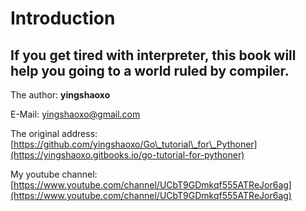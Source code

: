 # Introduction

## If you get tired with interpreter, this book will help you going to a world ruled by compiler.

The author: **yingshaoxo**

E-Mail: yingshaoxo@gmail.com

The original address: [https://github.com/yingshaoxo/Go\_tutorial\_for\_Pythoner](https://yingshaoxo.gitbooks.io/go-tutorial-for-pythoner)

My youtube channel: [https://www.youtube.com/channel/UCbT9GDmkqf555ATReJor6ag](https://www.youtube.com/channel/UCbT9GDmkqf555ATReJor6ag)


